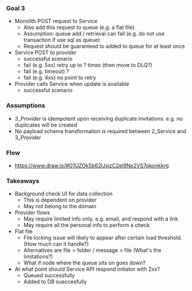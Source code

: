 ### Goal 3
- Monolith POST request to Service
  - Also add this request to queue (e.g. a flat file)
  - Assumption: queue add / retrieval can fail (e.g. do not use transaction if use sql as queue)
  - Request should be guaranteed to added to queue for at least once
- Service POST to provider 
   - successful scenario
   - fail (e.g. 5xx) retry up to ? times (then move to DLQ?)
   - fail (e.g. timeout) ?
   - fail (e.g. 4xx) no point to retry
- Provider calls Service when update is available 
  - successful scenario

### Assumptions
- 3_Provider is idempotent upon receiving duplicate invitations. e.g. no duplicates will be created
- No payload schema transformation is required between 2_Service and 3_Provider

### Flow
- https://www.draw.io/#G1UZOk5b62lJsjzC2ej9Ne2VS7pkonkkrg
  
### Takeaways
- Background check UI for data collection
  - This is dependent on provider
  - May not belong to the domain
- Provider flows
  - May require limited info only. e.g. email, and respond with a link
  - May require all the personal info to perform a check
- Flat file
  - File locking issue will likely to appear after certain load threshold. (How much can it handle?)
  - Alternatives are file > folder / message > file (What's the limitations?)
  - What if node where the queue sits on goes down?
- At what point should Service API respond initiator with 2xx?
  - Queued successfully
  - Added to DB sueccesfully
